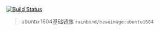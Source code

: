 [![Build Status](https://travis-ci.org/goodrain-apps/ubuntu.svg?branch=16.04)](https://travis-ci.org/goodrain-apps/ubuntu)

> ubuntu 1604基础镜像 `rainbond/baseimage:ubuntu1604`
